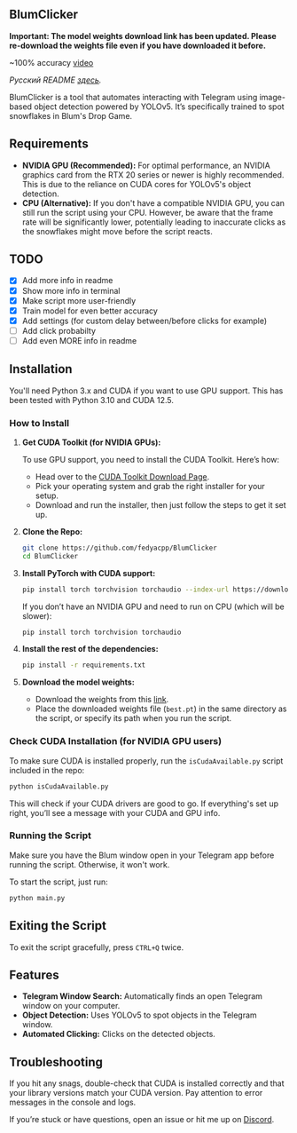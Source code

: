 ## BlumClicker

**Important: The model weights download link has been updated. Please re-download the weights file even if you have downloaded it before.**

~100% accuracy [video](https://photos.app.goo.gl/TYiW38Hc1g3Qqbnu5)

*Русский README [здесь](https://github.com/fedyacpp/BlumClicker/blob/main/README_ru.md).*

BlumClicker is a tool that automates interacting with Telegram using image-based object detection powered by YOLOv5. It’s specifically trained to spot snowflakes in Blum's Drop Game.

## Requirements

* **NVIDIA GPU (Recommended):** For optimal performance, an NVIDIA graphics card from the RTX 20 series or newer is highly recommended. This is due to the reliance on CUDA cores for YOLOv5's object detection. 
* **CPU (Alternative):**  If you don't have a compatible NVIDIA GPU, you can still run the script using your CPU. However, be aware that the frame rate will be significantly lower, potentially leading to inaccurate clicks as the snowflakes might move before the script reacts.

## TODO

- [x] Add more info in readme
- [x] Show more info in terminal
- [x] Make script more user-friendly
- [x] Train model for even better accuracy
- [x] Add settings (for custom delay between/before clicks for example)
- [ ] Add click probabilty
- [ ] Add even MORE info in readme

## Installation

You'll need Python 3.x and CUDA if you want to use GPU support. This has been tested with Python 3.10 and CUDA 12.5.

### How to Install

1. **Get CUDA Toolkit (for NVIDIA GPUs):**

   To use GPU support, you need to install the CUDA Toolkit. Here’s how:

   - Head over to the [CUDA Toolkit Download Page](https://developer.nvidia.com/cuda-downloads).
   - Pick your operating system and grab the right installer for your setup.
   - Download and run the installer, then just follow the steps to get it set up.

2. **Clone the Repo:**
   ```bash
   git clone https://github.com/fedyacpp/BlumClicker
   cd BlumClicker
   ```

3. **Install PyTorch with CUDA support:**
   ```bash
   pip install torch torchvision torchaudio --index-url https://download.pytorch.org/whl/cu121
   ```

   If you don’t have an NVIDIA GPU and need to run on CPU (which will be slower):
   ```bash
   pip install torch torchvision torchaudio
   ```

4. **Install the rest of the dependencies:**
   ```bash
   pip install -r requirements.txt
   ```

5. **Download the model weights:**
   - Download the weights from this [link](https://drive.google.com/file/d/1lUTl4GulseoWs_vhPnYp0qkIYaumKMNg/view?usp=sharing).
   - Place the downloaded weights file (`best.pt`) in the same directory as the script, or specify its path when you run the script.

### Check CUDA Installation (for NVIDIA GPU users)

To make sure CUDA is installed properly, run the `isCudaAvailable.py` script included in the repo:

```bash
python isCudaAvailable.py
```

This will check if your CUDA drivers are good to go. If everything's set up right, you’ll see a message with your CUDA and GPU info.

### Running the Script

Make sure you have the Blum window open in your Telegram app before running the script. Otherwise, it won't work.

To start the script, just run:
```bash
python main.py
```

## Exiting the Script

To exit the script gracefully, press `CTRL+Q` twice.

## Features

- **Telegram Window Search:** Automatically finds an open Telegram window on your computer.
- **Object Detection:** Uses YOLOv5 to spot objects in the Telegram window.
- **Automated Clicking:** Clicks on the detected objects.

## Troubleshooting

If you hit any snags, double-check that CUDA is installed correctly and that your library versions match your CUDA version. Pay attention to error messages in the console and logs.

If you’re stuck or have questions, open an issue or hit me up on [Discord](https://discord.com/users/fedyacpp). 
